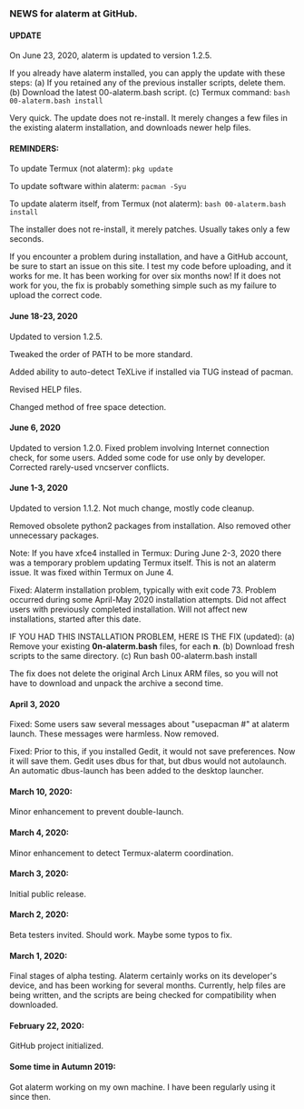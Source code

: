 ### NEWS for alaterm at GitHub.

#### UPDATE

On June 23, 2020, alaterm is updated to version 1.2.5.

If you already have alaterm installed, you can apply the update with these steps:
(a) If you retained any of the previous installer scripts, delete them.
(b) Download the latest 00-alaterm.bash script.
(c) Termux command: `bash 00-alaterm.bash install`

Very quick. The update does not re-install.
It merely changes a few files in the existing alaterm installation,
and downloads newer help files.

#### REMINDERS:

To update Termux (not alaterm):  `pkg update`

To update software within alaterm:  `pacman -Syu`

To update alaterm itself, from Termux (not alaterm): `bash 00-alaterm.bash install`

The installer does not re-install, it merely patches. Usually takes only a few seconds.

If you encounter a problem during installation, and have a GitHub account,
be sure to start an issue on this site. I test my code before uploading,
and it works for me. It has been working for over six months now!
If it does not work for you, the fix is probably
something simple such as my failure to upload the correct code.

#### June 18-23, 2020

Updated to version 1.2.5.

Tweaked the order of PATH to be more standard.

Added ability to auto-detect TeXLive if installed via TUG instead of pacman.

Revised HELP files.

Changed method of free space detection.

#### June 6, 2020

Updated to version 1.2.0.
Fixed problem involving Internet connection check, for some users.
Added some code for use only by developer.
Corrected rarely-used vncserver conflicts.

#### June 1-3, 2020

Updated to version 1.1.2. Not much change, mostly code cleanup.

Removed obsolete python2 packages from installation.
Also removed other unnecessary packages.

Note: If you have xfce4 installed in Termux:
During June 2-3, 2020 there was a temporary problem updating Termux itself.
This is not an alaterm issue. It was fixed within Termux on June 4. 

Fixed: Alaterm installation problem, typically with exit code 73.
Problem occurred during some April-May 2020 installation attempts.
Did not affect users with previously completed installation.
Will not affect new installations, started after this date.

IF YOU HAD THIS INSTALLATION PROBLEM, HERE IS THE FIX (updated):
(a) Remove your existing **0n-alaterm.bash** files, for each **n**.
(b) Download fresh scripts to the same directory.
(c) Run bash 00-alaterm.bash install

The fix does not delete the original Arch Linux ARM files, so
you will not have to download and unpack the archive a second time.

#### April 3, 2020

Fixed: Some users saw several messages about "usepacman #" at alaterm launch.
These messages were harmless. Now removed.

Fixed: Prior to this, if you installed Gedit, it would not save preferences.
Now it will save them. Gedit uses dbus for that, but dbus would not autolaunch.
An automatic dbus-launch has been added to the desktop launcher. 

#### March 10, 2020:

Minor enhancement to prevent double-launch.

#### March 4, 2020:

Minor enhancement to detect Termux-alaterm coordination.

#### March 3, 2020:

Initial public release.

#### March 2, 2020:

Beta testers invited. Should work. Maybe some typos to fix.

#### March 1, 2020:

Final stages of alpha testing. Alaterm certainly works on its developer's device,
and has been working for several months. Currently, help files are being written,
and the scripts are being checked for compatibility when downloaded.

#### February 22, 2020:

GitHub project initialized.

#### Some time in Autumn 2019:

Got alaterm working on my own machine.
I have been regularly using it since then.
